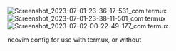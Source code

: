 ![Screenshot_2023-07-01-23-36-17-531_com termux](https://github.com/pygmysrc/mini-config/assets/57778636/e7fe2c6d-f734-431c-b9d3-12ea4ea7f65c)
![Screenshot_2023-07-01-23-38-11-501_com termux](https://github.com/pygmysrc/mini-config/assets/57778636/d0413537-8e36-42f3-a8d4-6b8a93b3b2ad)
![Screenshot_2023-07-02-00-22-49-177_com termux](https://github.com/pygmysrc/mini-config/assets/57778636/b9cb8108-223b-4b1e-9d83-cddb9a49d12c)

neovim config for use with termux, or without
